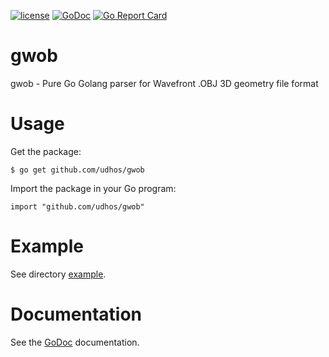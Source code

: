 [![license](http://img.shields.io/badge/license-MIT-blue.svg)](https://github.com/udhos/gwob/blob/master/LICENSE)
[![GoDoc](https://godoc.org/github.com/udhos/gwob?status.svg)](http://godoc.org/github.com/udhos/gwob)
[![Go Report Card](https://goreportcard.com/badge/github.com/udhos/gwob)](https://goreportcard.com/report/github.com/udhos/gwob)

# gwob
gwob - Pure Go Golang parser for Wavefront .OBJ 3D geometry file format

# Usage

Get the package:

    $ go get github.com/udhos/gwob

Import the package in your Go program:

    import "github.com/udhos/gwob" 

# Example

See directory [example](example). 

# Documentation

See the [GoDoc](http://godoc.org/github.com/udhos/gwob) documentation.

